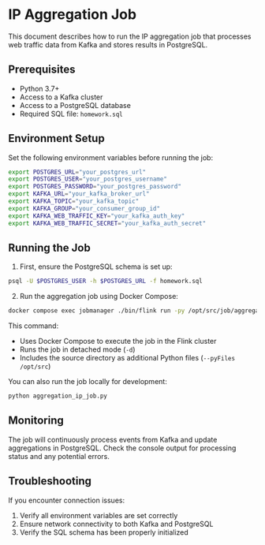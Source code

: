 # IP Aggregation Job

This document describes how to run the IP aggregation job that processes web traffic data from Kafka and stores results in PostgreSQL.

## Prerequisites

- Python 3.7+
- Access to a Kafka cluster
- Access to a PostgreSQL database
- Required SQL file: `homework.sql`

## Environment Setup

Set the following environment variables before running the job:

```bash
export POSTGRES_URL="your_postgres_url"
export POSTGRES_USER="your_postgres_username"
export POSTGRES_PASSWORD="your_postgres_password"
export KAFKA_URL="your_kafka_broker_url"
export KAFKA_TOPIC="your_kafka_topic"
export KAFKA_GROUP="your_consumer_group_id"
export KAFKA_WEB_TRAFFIC_KEY="your_kafka_auth_key"
export KAFKA_WEB_TRAFFIC_SECRET="your_kafka_auth_secret"
```

## Running the Job

1. First, ensure the PostgreSQL schema is set up:

```bash
psql -U $POSTGRES_USER -h $POSTGRES_URL -f homework.sql
```

2. Run the aggregation job using Docker Compose:

```bash
docker compose exec jobmanager ./bin/flink run -py /opt/src/job/aggregation_ip_job.py --pyFiles /opt/src -d
```

This command:

- Uses Docker Compose to execute the job in the Flink cluster
- Runs the job in detached mode (`-d`)
- Includes the source directory as additional Python files (`--pyFiles /opt/src`)

You can also run the job locally for development:

```bash
python aggregation_ip_job.py
```

## Monitoring

The job will continuously process events from Kafka and update aggregations in PostgreSQL. Check the console output for processing status and any potential errors.

## Troubleshooting

If you encounter connection issues:

1. Verify all environment variables are set correctly
2. Ensure network connectivity to both Kafka and PostgreSQL
3. Verify the SQL schema has been properly initialized
